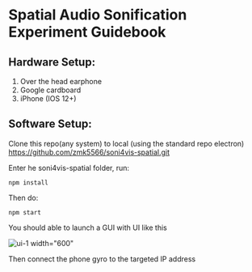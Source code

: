 
# Spatial Audio Sonification Experiment Guidebook 

## Hardware Setup:

1. Over the head earphone
2. Google cardboard 
3. iPhone (IOS 12+) 

## Software Setup: 

Clone this repo(any system) to local (using the standard repo electron)
https://github.com/zmk5566/soni4vis-spatial.git

Enter he soni4vis-spatial folder, run:

    npm install

Then do:

    npm start
  

You should able to launch a GUI with UI like this 

![ui-1 width="600"](https://user-images.githubusercontent.com/98451647/232719074-1752d348-3e8e-4f08-a6ae-93fa6f842e71.png)
  
 Then connect the phone gyro to the targeted IP address


